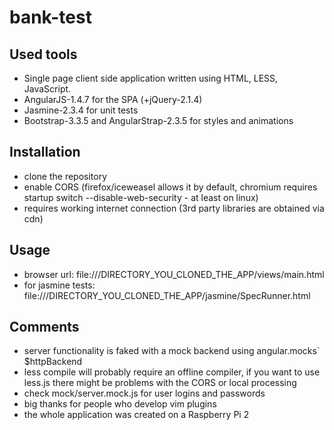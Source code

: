 # bank-test

## Used tools
- Single page client side application written using HTML, LESS, JavaScript. 
- AngularJS-1.4.7 for the SPA (+jQuery-2.1.4)
- Jasmine-2.3.4 for unit tests
- Bootstrap-3.3.5 and AngularStrap-2.3.5 for styles and animations

## Installation
- clone the repository
- enable CORS (firefox/iceweasel allows it by default, chromium requires startup switch --disable-web-security - at least on linux)
- requires working internet connection (3rd party libraries are obtained via cdn)

## Usage
- browser url: file:///DIRECTORY_YOU_CLONED_THE_APP/views/main.html
- for jasmine tests: file:///DIRECTORY_YOU_CLONED_THE_APP/jasmine/SpecRunner.html

## Comments
- server functionality is faked with a mock backend using angular.mocks` $httpBackend
- less compile will probably require an offline compiler, if you want to use less.js there might be problems with the CORS or local processing
- check mock/server.mock.js for user logins and passwords
- big thanks for people who develop vim plugins
- the whole application was created on a Raspberry Pi 2

